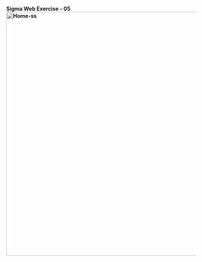 <b> Sigma Web Exercise - 05 <b> 
<img width="1338" height="646" alt="Home-ss" src="https://github.com/user-attachments/assets/e4c5f8c8-5a54-4f93-a011-f772ed13d32e" />
